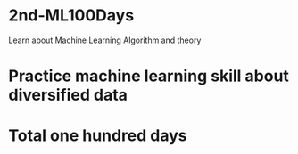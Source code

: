 # 2nd-ML100Days
Learn about Machine Learning Algorithm and theory
# Practice machine learning skill about diversified data

# Total one hundred days
